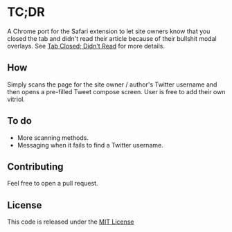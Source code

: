 # TC;DR

A Chrome port for the Safari extension to let site owners know that you closed the tab and didn't read their article because of their bullshit modal overlays. See [Tab Closed; Didn't Read](http://tabcloseddidntread.com) for more details.

## How

Simply scans the page for the site owner / author's Twitter username and then opens a pre-filled Tweet compose screen. User is free to add their own vitriol.

## To do

* More scanning methods.
* Messaging when it fails to find a Twitter username.

## Contributing

Feel free to open a pull request.

## License

This code is released under the [MIT License](LICENSE.md)

